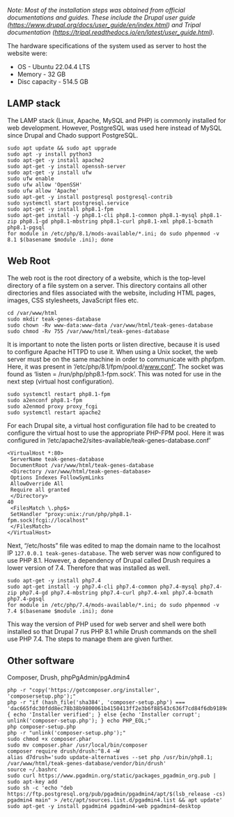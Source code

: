 *Note: Most of the installation steps was obtained from official documentations and guides. These include the Drupal user guide (https://www.drupal.org/docs/user_guide/en/index.html) and Tripal documentation (https://tripal.readthedocs.io/en/latest/user_guide.html).*

The hardware specifications of the system used as server to host the website were:
- OS - Ubuntu 22.04.4 LTS
- Memory - 32 GB
- Disc capacity - 514.5 GB

## LAMP stack ##
The LAMP stack (Linux, Apache, MySQL and PHP) is commonly installed for web development. However,
PostgreSQL was used here instead of MySQL since Drupal and Chado support PostgreSQL.

```
sudo apt update && sudo apt upgrade
sudo apt -y install python3
sudo apt-get -y install apache2
sudo apt-get -y install openssh-server
sudo apt-get -y install ufw
sudo ufw enable
sudo ufw allow 'OpenSSH'
sudo ufw allow 'Apache'
sudo apt-get -y install postgresql postgresql-contrib
sudo systemctl start postgresql.service
sudo apt-get -y install php8.1-fpm
sudo apt-get install -y php8.1-cli php8.1-common php8.1-mysql php8.1-zip php8.1-gd php8.1-mbstring php8.1-curl php8.1-xml php8.1-bcmath php8.1-pgsql
for module in /etc/php/8.1/mods-available/*.ini; do sudo phpenmod -v 8.1 $(basename $module .ini); done
```
## Web Root ##
The web root is the root directory of a website, which is the top-level directory of a file system on a server. This directory contains all other directories and files associated with the website, including HTML pages, images, CSS stylesheets, JavaScript files etc.
```
cd /var/www/html
sudo mkdir teak-genes-database
sudo chown -Rv www-data:www-data /var/www/html/teak-genes-database
sudo chmod -Rv 755 /var/www/html/teak-genes-database
```

It is important to note the listen ports or listen directive, because it is used to configure Apache HTTPD to use it. When using a Unix socket, the web server must be on the same machine in order to communicate with phpfpm. Here, it was present in ‘/etc/php/8.1/fpm/pool.d/www.conf’. The socket was found as
‘listen = /run/php/php8.1-fpm.sock’. This was noted for use in the next step (virtual host configuration).
```
sudo systemctl restart php8.1-fpm
sudo a2enconf php8.1-fpm
sudo a2enmod proxy proxy_fcgi
sudo systemctl restart apache2
```

For each Drupal site, a virtual host configuration file had to be created to configure the virtual host to use the appropriate PHP-FPM pool. Here it was configured in ‘/etc/apache2/sites-available/teak-genes-database.conf’
```
<VirtualHost *:80>
 ServerName teak-genes-database
 DocumentRoot /var/www/html/teak-genes-database
 <Directory /var/www/html/teak-genes-database>
 Options Indexes FollowSymLinks
 AllowOverride All
 Require all granted
 </Directory>
40
 <FilesMatch \.php$>
 SetHandler "proxy:unix:/run/php/php8.1-
fpm.sock|fcgi://localhost"
 </FilesMatch>
</VirtualHost>
```
Next, “/etc/hosts” file was edited to map the domain name to the localhost IP
`127.0.0.1 teak-genes-database`. 
The web server was now configured to use PHP 8.1. However, a dependency of Drupal called Drush requires a lower version of 7.4. Therefore that was installed as well.
```
sudo apt-get -y install php7.4
sudo apt-get install -y php7.4-cli php7.4-common php7.4-mysql php7.4-zip php7.4-gd php7.4-mbstring php7.4-curl php7.4-xml php7.4-bcmath php7.4-pgsql
for module in /etc/php/7.4/mods-available/*.ini; do sudo phpenmod -v 7.4 $(basename $module .ini); done
```
This way the version of PHP used for web server and shell were both installed so that Drupal 7 rus PHP 8.1 while Drush commands on the shell use PHP 7.4. The steps to manage them are given further.

## Other software ##
Composer, Drush, phpPgAdmin/pgAdmin4

```
php -r "copy('https://getcomposer.org/installer', 'composersetup.php');"
php -r "if (hash_file('sha384', 'composer-setup.php') === 'dac665fdc30fdd8ec78b38b9800061b4150413ff2e3b6f88543c636f7cd84f6db9189d43a81e5503cda447da73c7e5b6') { echo 'Installer verified'; } else {echo 'Installer corrupt'; unlink('composer-setup.php'); } echo PHP_EOL;"
php composer-setup.php
php -r "unlink('composer-setup.php');"
sudo chmod +x composer.phar
sudo mv composer.phar /usr/local/bin/composer
composer require drush/drush:^8.4 –W
alias d7drush='sudo update-alternatives --set php /usr/bin/php8.1;
/var/www/html/teak-genes-database/vendor/bin/drush'
source ~/.bashrc
sudo curl https://www.pgadmin.org/static/packages_pgadmin_org.pub |
sudo apt-key add
sudo sh -c 'echo "deb https://ftp.postgresql.org/pub/pgadmin/pgadmin4/apt/$(lsb_release -cs) pgadmin4 main" > /etc/apt/sources.list.d/pgadmin4.list && apt update'
sudo apt-get -y install pgadmin4 pgadmin4-web pgadmin4-desktop
```

